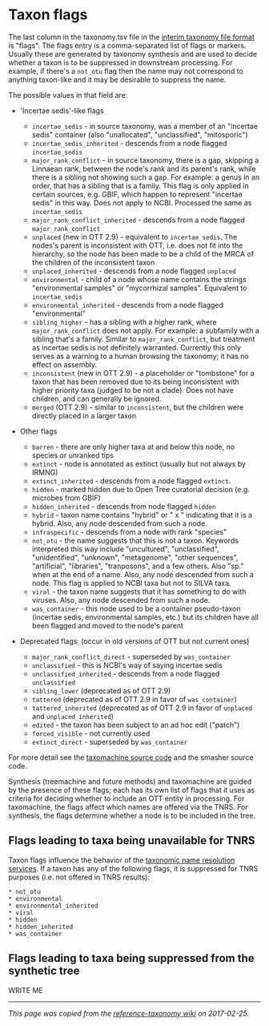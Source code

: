 # Taxon flags

The last column in the taxonomy.tsv file in the [interim taxonomy file format](./interim-format.md) is "flags". The flags entry is a comma-separated list of flags or markers. Usually these are generated by taxonomy synthesis and are used to decide whether a taxon is to be suppressed in downstream processing. For example, if there's a `not_otu` flag then the name may not correspond to anything taxon-like and it may be desirable to suppress the name.

The possible values in that field are:
 * 'Incertae sedis'-like flags
     * `incertae_sedis` - in source taxonomy, was a member of an "incertae sedis" container (also "unallocated", "unclassified", "mitosporic")
     * `incertae_sedis_inherited` - descends from a node flagged `incertae_sedis`
     * `major_rank_conflict` - in source taxonomy, there is a gap, skipping a Linnaean rank, between the node's rank and its parent's rank, while there is a sibling not showing such a gap. For example: a genus in an order, that has a sibling that is a family. This flag is only applied in certain sources, e.g. GBIF, which happen to represent "incertae sedis" in this way. Does not apply to NCBI.  Processed the same as `incertae_sedis`
     * `major_rank_conflict_inherited` - descends from a node flagged `major_rank_conflict`
     * `unplaced` (new in OTT 2.9) - equivalent to `incertae_sedis`.  The nodes's parent is inconsistent with OTT, i.e. does not fit into the hierarchy, so the node has been made to be a child of the MRCA of the children of the inconsistent taxon
     * `unplaced_inherited` - descends from a node flagged `unplaced`
     * `environmental` - child of a node whose name contains the strings "environmental samples" or "mycorrhizal samples". Equivalent to `incertae_sedis`
     * `environmental_inherited` - descends from a node flagged "environmental"
     * `sibling_higher` - has a sibling with a higher rank, where `major_rank_conflict` does not apply.  For example: a subfamily with a sibling that's a family.  Similar to `major_rank_conflict`, but treatment as incertae sedis is not definitely warranted.  Currently this only serves as a warning to a human browsing the taxonomy; it has no effect on assembly.
     * `inconsistent` (new in OTT 2.9) - a placeholder or "tombstone" for a taxon that has been removed due to its being inconsistent with higher priority taxa (judged to be not a clade).  Does not have children, and can generally be ignored.
     * `merged` (OTT 2.9) - similar to `inconsistent`, but the children were directly placed in a larger taxon
 * Other flags
     * `barren` - there are only higher taxa at and below this node, no species or unranked tips
     * `extinct` - node is annotated as extinct (usually but not always by IRMNG)
     * `extinct_inherited` - descends from a node flagged `extinct`. 
     * `hidden` - marked hidden due to Open Tree curatorial decision (e.g. microbes from GBIF)
     * `hidden_inherited` - descends from node flagged `hidden`
     * `hybrid` - taxon name contains "hybrid" or " x " indicating that it is a hybrid.  Also, any node descended from such a node.
     * `infraspecific` - descends from a node with rank "species"
     * `not_otu` - the name suggests that this is not a taxon.  Keywords interpreted this way include "uncultured", "unclassified", "unidentified", "unknown", "metagenome", "other sequences", "artificial", "libraries", "tranposons", and a few others.  Also "sp." when at the end of a name.  Also, any node descended from such a node.  This flag is applied to NCBI taxa but not to SILVA taxa.
     * `viral` - the taxon name suggests that it has something to do with viruses.  Also, any node descended from such a node.
     * `was_container` - this node used to be a container pseudo-taxon (incertae sedis, environmental samples, etc.) but its children have all been flagged and moved to the node's parent

 * Deprecated flags: (occur in old versions of OTT but not current ones)
     * `major_rank_conflict_direct` - superseded by `was_container`
     * `unclassified` - this is NCBI's way of saying incertae sedis
     * `unclassified_inherited` - descends from a node flagged `unclassified`
     * `sibling_lower` (deprecated as of OTT 2.9)
     * `tattered` (deprecated as of OTT 2.9 in favor of `was_container`)
     * `tattered_inherited` (deprecated as of OTT 2.9 in favor of `unplaced` and `unplaced_inherited`)
     * `edited` - the taxon has been subject to an ad hoc edit ("patch")
     * `forced_visible` - not currently used
     * `extinct_direct` - superseded by `was_container`

For more detail see the [taxomachine source code](https://github.com/OpenTreeOfLife/taxomachine/blob/master/src/main/java/org/opentree/taxonomy/OTTFlag.java) and the smasher source code.

Synthesis (treemachine and future methods) and taxomachine are guided
by the presence of these flags; each has its own list of flags that it
uses as criteria for deciding whether to include an OTT entity in
processing.  For taxomachine, the flags affect which names are offered
via the TNRS.  For synthesis, the flags determine whether a node is to
be included in the tree.

## Flags leading to taxa being unavailable for TNRS

Taxon flags influence the behavior of the [taxonomic name resolution services](https://github.com/OpenTreeOfLife/opentree/wiki/Open-Tree-of-Life-APIs#match_names).  If a taxon has any of the following flags, it is suppressed for TNRS purposes (i.e. not offered in TNRS results):

    * not_otu
    * environmental
    * environmental_inherited
    * viral
    * hidden
    * hidden_inherited
    * was_container

## Flags leading to taxa being suppressed from the synthetic tree

WRITE ME

-----

_This page was copied from the [reference-taxonomy
wiki](https://github.com/OpenTreeOfLife/reference-taxonomy/wiki/Taxon-flags)
on 2017-02-25._
